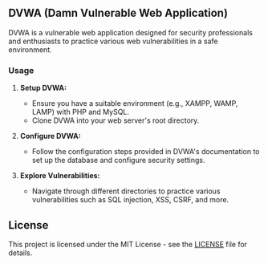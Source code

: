 ## DVWA (Damn Vulnerable Web Application)

DVWA is a vulnerable web application designed for security professionals and enthusiasts to practice various web vulnerabilities in a safe environment.

### Usage

1. **Setup DVWA:**
   - Ensure you have a suitable environment (e.g., XAMPP, WAMP, LAMP) with PHP and MySQL.
   - Clone DVWA into your web server's root directory.

2. **Configure DVWA:**
   - Follow the configuration steps provided in DVWA's documentation to set up the database and configure security settings.

3. **Explore Vulnerabilities:**
   - Navigate through different directories to practice various vulnerabilities such as SQL injection, XSS, CSRF, and more.

## License

This project is licensed under the MIT License - see the [LICENSE](LICENSE) file for details.
